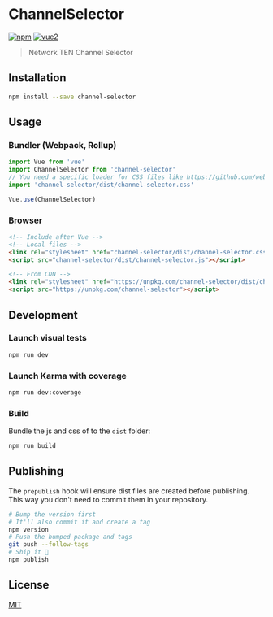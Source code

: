 # ChannelSelector

[![npm](https://img.shields.io/npm/v/channel-selector.svg)](https://www.npmjs.com/package/channel-selector) [![vue2](https://img.shields.io/badge/vue-2.x-brightgreen.svg)](https://vuejs.org/)

> Network TEN Channel Selector

## Installation

```bash
npm install --save channel-selector
```

## Usage

### Bundler (Webpack, Rollup)

```js
import Vue from 'vue'
import ChannelSelector from 'channel-selector'
// You need a specific loader for CSS files like https://github.com/webpack/css-loader
import 'channel-selector/dist/channel-selector.css'

Vue.use(ChannelSelector)
```

### Browser

```html
<!-- Include after Vue -->
<!-- Local files -->
<link rel="stylesheet" href="channel-selector/dist/channel-selector.css"></link>
<script src="channel-selector/dist/channel-selector.js"></script>

<!-- From CDN -->
<link rel="stylesheet" href="https://unpkg.com/channel-selector/dist/channel-selector.css"></link>
<script src="https://unpkg.com/channel-selector"></script>
```

## Development

### Launch visual tests

```bash
npm run dev
```

### Launch Karma with coverage

```bash
npm run dev:coverage
```

### Build

Bundle the js and css of to the `dist` folder:

```bash
npm run build
```


## Publishing

The `prepublish` hook will ensure dist files are created before publishing. This
way you don't need to commit them in your repository.

```bash
# Bump the version first
# It'll also commit it and create a tag
npm version
# Push the bumped package and tags
git push --follow-tags
# Ship it 🚀
npm publish
```

## License

[MIT](http://opensource.org/licenses/MIT)
